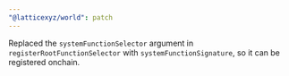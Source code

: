 ```yaml
---
"@latticexyz/world": patch
---
```


Replaced the `systemFunctionSelector` argument in `registerRootFunctionSelector` with `systemFunctionSignature`, so it can be registered onchain.
